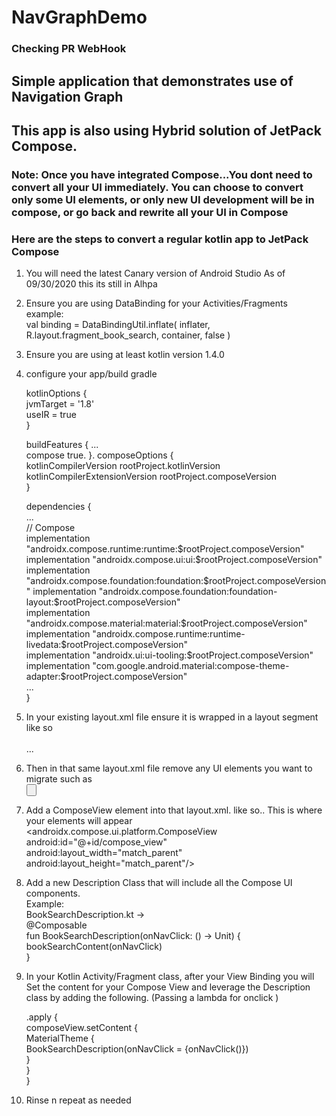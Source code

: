 # NavGraphDemo
### Checking PR WebHook
## Simple application that demonstrates use of Navigation Graph

## This app is also using Hybrid solution of JetPack Compose. 
### Note: Once you have integrated Compose...You dont need to convert all your UI immediately.  You can choose to convert only some UI elements, or only new UI development will be in compose, or go back and rewrite all your UI in Compose

### Here are the steps to convert a regular kotlin app to JetPack Compose

1. You will need the latest Canary version of Android Studio As of 09/30/2020 this its still in Alhpa

2. Ensure you are using DataBinding for your Activities/Fragments
example:  
    val binding = DataBindingUtil.inflate<FragmentBookSearchBinding>(
        inflater, R.layout.fragment_book_search, container, false
    )

3. Ensure you are using at least kotlin version 1.4.0 

4. configure your app/build gradle

    kotlinOptions {  
        jvmTarget = '1.8'  
        useIR = true  
    }  

    buildFeatures { 
        ...  
        compose true. 
    }. 
    composeOptions {  
        kotlinCompilerVersion rootProject.kotlinVersion  
        kotlinCompilerExtensionVersion rootProject.composeVersion  
    }  

    dependencies {  
        ...  
        // Compose  
        implementation "androidx.compose.runtime:runtime:$rootProject.composeVersion"  
        implementation "androidx.compose.ui:ui:$rootProject.composeVersion"  
        implementation "androidx.compose.foundation:foundation:$rootProject.composeVersion"  
        implementation "androidx.compose.foundation:foundation-layout:$rootProject.composeVersion"  
        implementation "androidx.compose.material:material:$rootProject.composeVersion"  
        implementation "androidx.compose.runtime:runtime-livedata:$rootProject.composeVersion"  
        implementation "androidx.ui:ui-tooling:$rootProject.composeVersion"  
        implementation "com.google.android.material:compose-theme-adapter:$rootProject.composeVersion"  
        ...  
    }  


5. In your existing layout.xml file ensure it is wrapped in a layout segment like so  
    <layout xmlns:android="http://schemas.android.com/apk/res/android">  
    ...  
    </layout>  

6. Then in that same layout.xml file remove any UI elements you want to migrate such as   
    <Button  
        android:id="@+id/detailsButton"  
        android:layout_width="match_parent"  
        android:layout_height="wrap_content"  
        android:text="@string/book_details"  
    />  


7. Add a ComposeView element into that layout.xml. like so.. This is where your elements will appear  
    <androidx.compose.ui.platform.ComposeView  
        android:id="@+id/compose_view"  
        android:layout_width="match_parent"  
        android:layout_height="match_parent"/>  

8. Add a new Description Class that will include all the Compose UI components.  
    Example:  
    BookSearchDescription.kt ->  
    @Composable  
    fun BookSearchDescription(onNavClick: () -> Unit) {  
        bookSearchContent(onNavClick)  
    }  

9. In your Kotlin Activity/Fragment class, after your View Binding you will Set the content for your Compose View and leverage the Description class by adding the following. (Passing a lambda for onclick )  
  
    .apply {  
        composeView.setContent {  
            MaterialTheme {  
                BookSearchDescription(onNavClick = {onNavClick()})  
            }  
        }  
    }  

10.  Rinse n repeat as needed  
